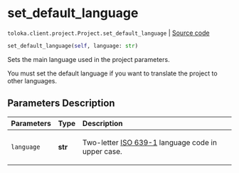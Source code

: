 # set_default_language
`toloka.client.project.Project.set_default_language` | [Source code](https://github.com/Toloka/toloka-kit/blob/v1.2.0.post1/src/client/project/__init__.py#L196)

```python
set_default_language(self, language: str)
```

Sets the main language used in the project parameters.


You must set the default language if you want to translate the project to other languages.

## Parameters Description

| Parameters | Type | Description |
| :----------| :----| :-----------|
`language`|**str**|<p>Two-letter [ISO 639-1](https://en.wikipedia.org/wiki/List_of_ISO_639-1_codes) language code in upper case.</p>

